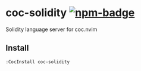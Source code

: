 # coc-solidity [![npm-badge]][npm]

Solidity language server for coc.nvim

## Install

`:CocInstall coc-solidity`

[npm]: https://www.npmjs.com/package/coc-solidity
[npm-badge]: https://img.shields.io/npm/v/coc-solidity.svg
